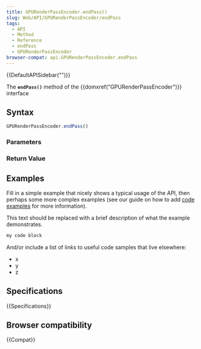 ```yaml
---
title: GPURenderPassEncoder.endPass()
slug: Web/API/GPURenderPassEncoder/endPass
tags:
  - API
  - Method
  - Reference
  - endPass
  - GPURenderPassEncoder
browser-compat: api.GPURenderPassEncoder.endPass
---
```

{{DefaultAPISidebar("")}}

The **`endPass()`** method of the {{domxref("GPURenderPassEncoder")}} interface 

## Syntax

```js
GPURenderPassEncoder.endPass()
```

### Parameters



### Return Value



## Examples

Fill in a simple example that nicely shows a typical usage of the API, then perhaps some more complex examples (see our guide on how to add [code examples](/en-US/docs/MDN/Contribute/Structures/Code_examples) for more information).

This text should be replaced with a brief description of what the example demonstrates.

```js
my code block
```

And/or include a list of links to useful code samples that live elsewhere:

*   x
*   y
*   z

## Specifications

{{Specifications}}

## Browser compatibility

{{Compat}}

